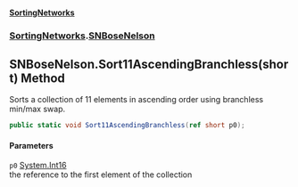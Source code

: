 #### [SortingNetworks](index.md 'index')
### [SortingNetworks](SortingNetworks.md 'SortingNetworks').[SNBoseNelson](SortingNetworks_SNBoseNelson.md 'SortingNetworks.SNBoseNelson')
## SNBoseNelson.Sort11AscendingBranchless(short) Method
Sorts a collection of 11 elements in ascending order using branchless min/max swap.  
```csharp
public static void Sort11AscendingBranchless(ref short p0);
```
#### Parameters
<a name='SortingNetworks_SNBoseNelson_Sort11AscendingBranchless(short)_p0'></a>
`p0` [System.Int16](https://docs.microsoft.com/en-us/dotnet/api/System.Int16 'System.Int16')  
the reference to the first element of the collection
  
